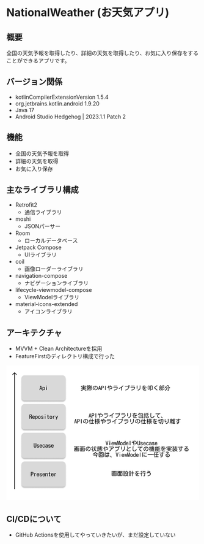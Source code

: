 NationalWeather (お天気アプリ)
===

## 概要
全国の天気予報を取得したり、詳細の天気を取得したり、お気に入り保存をすることができるアプリです。

## バージョン関係
- kotlinCompilerExtensionVersion 1.5.4
- org.jetbrains.kotlin.android 1.9.20
- Java 17
- Android Studio Hedgehog | 2023.1.1 Patch 2

## 機能
- 全国の天気予報を取得
- 詳細の天気を取得
- お気に入り保存

## 主なライブラリ構成
- Retrofit2
  - 通信ライブラリ
- moshi
  - JSONパーサー
- Room
  - ローカルデータベース
- Jetpack Compose
  - UIライブラリ
- coil
  - 画像ローダーライブラリ
- navigation-compose
  - ナビゲーションライブラリ
- lifecycle-viewmodel-compose
  - ViewModelライブラリ
- material-icons-extended
  - アイコンライブラリ

## アーキテクチャ
- MVVM + Clean Architectureを採用
- FeatureFirstのディレクトリ構成で行った

![アーキテクチャ](./ReadmeImage/CleanArchitecture.png)

## CI/CDについて
- GitHub Actionsを使用してやっていきたいが、まだ設定していない




